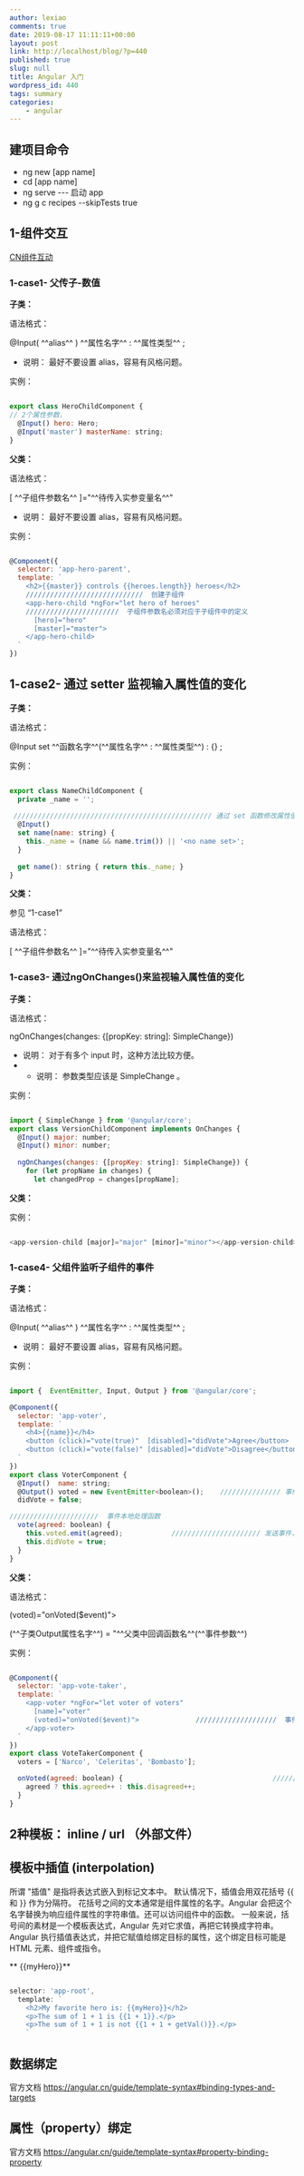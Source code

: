 ```yaml
---
author: lexiao
comments: true
date: 2019-08-17 11:11:11+00:00
layout: post
link: http://localhost/blog/?p=440
published: true
slug: null
title: Angular 入门
wordpress_id: 440
tags: summary
categories:
    - angular
---
```


## 建项目命令

* ng new    [app name]
* cd [app name]
* ng serve                                                       ---  启动 app
* ng g c recipes --skipTests true


## 1-组件交互

[CN组件互动](https://angular.cn/guide/component-interaction)

### 1-case1- 父传子-数值

**子类：**

语法格式：

@Input(  ^^alias^^ ) ^^属性名字^^  :  ^^属性类型^^  ;

- 说明： 最好不要设置 alias，容易有风格问题。

实例：

```js

export class HeroChildComponent {
// 2个属性参数，
  @Input() hero: Hero;
  @Input('master') masterName: string;
}

```

**父类：**

语法格式：

[ ^^子组件参数名^^  ]="^^待传入实参变量名^^"

- 说明： 最好不要设置 alias，容易有风格问题。

实例：

```js

@Component({
  selector: 'app-hero-parent',
  template: `
    <h2>{{master}} controls {{heroes.length}} heroes</h2>
    /////////////////////////////  创建子组件
    <app-hero-child *ngFor="let hero of heroes"
    ///////////////////////  子组件参数名必须对应于子组件中的定义
      [hero]="hero"
      [master]="master">
    </app-hero-child>
  `
})

```


## 1-case2- 通过 setter 监视输入属性值的变化


**子类：**

语法格式：

@Input  set ^^函数名字^^(^^属性名字^^ : ^^属性类型^^)  :  {}  ;


实例：

```js

export class NameChildComponent {
  private _name = '';
 
 ///////////////////////////////////////////////// 通过 set 函数修改属性值
  @Input()
  set name(name: string) {
    this._name = (name && name.trim()) || '<no name set>';
  }
 
  get name(): string { return this._name; }
}

```

**父类：**

参见  “1-case1”

语法格式：

[ ^^子组件参数名^^  ]="^^待传入实参变量名^^"



### 1-case3- 通过ngOnChanges()来监视输入属性值的变化


**子类：**

语法格式：

ngOnChanges(changes: {[propKey: string]: SimpleChange}) 

- 说明： 对于有多个 input 时，这种方法比较方便。
- - 说明： 参数类型应该是  SimpleChange  。

实例：

```js

import { SimpleChange } from '@angular/core';
export class VersionChildComponent implements OnChanges {
  @Input() major: number;
  @Input() minor: number;
 
  ngOnChanges(changes: {[propKey: string]: SimpleChange}) {
    for (let propName in changes) {
      let changedProp = changes[propName];

```

**父类：**

实例：

```js

<app-version-child [major]="major" [minor]="minor"></app-version-child>

```



### 1-case4- 父组件监听子组件的事件


**子类：**

语法格式：

@Input(  ^^alias^^ ) ^^属性名字^^  :  ^^属性类型^^  ;

- 说明： 最好不要设置 alias，容易有风格问题。

实例：

```js

import {  EventEmitter, Input, Output } from '@angular/core';

@Component({
  selector: 'app-voter',
  template: `
    <h4>{{name}}</h4>
    <button (click)="vote(true)"  [disabled]="didVote">Agree</button>
    <button (click)="vote(false)" [disabled]="didVote">Disagree</button>
  `
})
export class VoterComponent {
  @Input()  name: string;
  @Output() voted = new EventEmitter<boolean>();    /////////////// 事件触发者
  didVote = false;

//////////////////////  事件本地处理函数
  vote(agreed: boolean) {
    this.voted.emit(agreed);			////////////////////// 发送事件，附带回传参数
    this.didVote = true;
  }
}

```

**父类：**

语法格式：

 (voted)="onVoted($event)">
 
 (^^子类Output属性名字^^) = "^^父类中回调函数名^^(^^事件参数^^)

实例：

```js

@Component({
  selector: 'app-vote-taker',
  template: `
    <app-voter *ngFor="let voter of voters"
      [name]="voter"
      (voted)="onVoted($event)">              ////////////////////  事件参数(用 $event 表示)传给事件处理方法，该方法会处理它：
    </app-voter>
  `
})
export class VoteTakerComponent {
  voters = ['Narco', 'Celeritas', 'Bombasto'];

  onVoted(agreed: boolean) {                                     //////////  父类中处理回调的函数
    agreed ? this.agreed++ : this.disagreed++;
  }
}

```










## 2种模板：   inline  /   url （外部文件）

## 模板中插值 (interpolation) 

所谓 "插值" 是指将表达式嵌入到标记文本中。 默认情况下，插值会用双花括号 {{ 和 }} 作为分隔符。
花括号之间的文本通常是组件属性的名字。Angular 会把这个名字替换为响应组件属性的字符串值。还可以访问组件中的函数。
一般来说，括号间的素材是一个模板表达式，Angular 先对它求值，再把它转换成字符串。
 Angular 执行插值表达式，并把它赋值给绑定目标的属性，这个绑定目标可能是 HTML 元素、组件或指令。

** {{myHero}}**

```js

selector: 'app-root',
  template: `
    <h2>My favorite hero is: {{myHero}}</h2>
    <p>The sum of 1 + 1 is {{1 + 1}}.</p>
    <p>The sum of 1 + 1 is not {{1 + 1 + getVal()}}.</p>
    `

```

## 数据绑定

官方文档
<https://angular.cn/guide/template-syntax#binding-types-and-targets>


## 属性（property）绑定

官方文档
<https://angular.cn/guide/template-syntax#property-binding-property>



